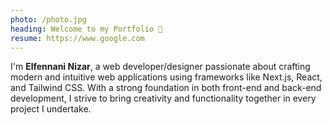 ```yaml
---
photo: /photo.jpg
heading: Welcome to my Portfolio 👋
resume: https://www.google.com
---
```


I'm **Elfennani Nizar**, a web developer/designer passionate about crafting modern and
intuitive web applications using frameworks like Next.js, React, and Tailwind CSS.
With a strong foundation in both front-end and back-end development, I strive to bring
creativity and functionality together in every project I undertake.
